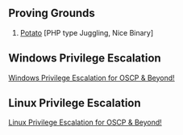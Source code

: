 ## Proving Grounds

1. [Potato](./Proving%20Grounds/play/potato.md) [PHP type Juggling, Nice Binary]
<!-- 2. [Sars](./Proving%20Grounds/play/Sars.md) -->


## Windows Privilege Escalation

[Windows Privilege Escalation for OSCP & Beyond!](./WIndows%20Privilege%20Escalation)

## Linux Privilege Escalation

[Linux Privilege Escalation for OSCP & Beyond!](./Linux%20Privilege%20Escalation)